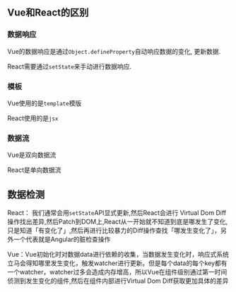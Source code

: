 ## Vue和React的区别

### 数据响应

Vue的数据响应是通过`Object.defineProperty`自动响应数据的变化, 更新数据.

React需要通过`setState`来手动进行数据响应.



### 模板

Vue使用的是`template`模版

React使用的是`jsx` 



### 数据流

Vue是双向数据流

React是单向数据流



## 数据检测

React： 我们通常会用`setState`API显式更新,然后React会进行 Virtual Dom Diff操作找出差异,然后Patch到DOM上,React从一开始就不知道到底是哪发生了变化,只是知道「有变化了」,然后再进行比较暴力的Diff操作查找「哪发生变化了」，另外一个代表就是Angular的脏检查操作

Vue：Vue初始化时对数据data进行依赖的收集，当数据发生变化时，响应式系统立马会得知哪里发生变化，触发watcher进行更新。但是每个data的每个key都有一个watcher，watcher过多会造成内存增高，所以Vue在组件级别通过第一时间侦测到发生变化的组件,然后在组件内部进行Virtual Dom Diff获取更加具体的差异

